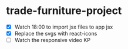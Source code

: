 # trade-furniture-project

- [x] Watch 18:00 to import jsx files to app jsx
- [x] Replace the svgs with react-icons
- [ ] Watch the responsive video KP
